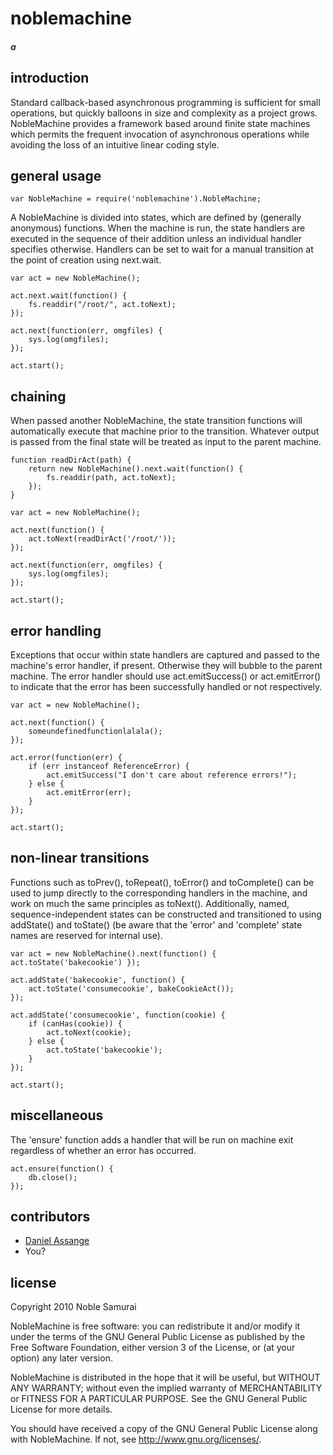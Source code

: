 # noblemachine
##### <span style="color: #333">a </span> 

## introduction

Standard callback-based asynchronous programming is sufficient for small operations, but quickly balloons in size and complexity as a project grows. NobleMachine provides a framework based around finite state machines which permits the frequent invocation of asynchronous operations while avoiding the loss of an intuitive linear coding style.

## general usage

	var NobleMachine = require('noblemachine').NobleMachine;

A NobleMachine is divided into states, which are defined by (generally anonymous) functions. When the machine is run, the state handlers are executed in the sequence of their addition unless an individual handler specifies otherwise. Handlers can be set to wait for a manual transition at the point of creation using next.wait.

	var act = new NobleMachine();

	act.next.wait(function() {
		fs.readdir("/root/", act.toNext);
	});

	act.next(function(err, omgfiles) {
		sys.log(omgfiles);
	});

	act.start();

## chaining

When passed another NobleMachine, the state transition functions will automatically execute that machine prior to the transition. Whatever output is passed from the final state will be treated as input to the parent machine.

	function readDirAct(path) {
		return new NobleMachine().next.wait(function() {
			fs.readdir(path, act.toNext); 
		});
	}

	var act = new NobleMachine();

	act.next(function() {
		act.toNext(readDirAct('/root/'));
	});

	act.next(function(err, omgfiles) {
		sys.log(omgfiles);
	});

	act.start();

## error handling

Exceptions that occur within state handlers are captured and passed to the machine's error handler, if present. Otherwise they will bubble to the parent machine. The error handler should use act.emitSuccess() or act.emitError() to indicate that the error has been successfully handled or not respectively.

    var act = new NobleMachine();

    act.next(function() {
        someundefinedfunctionlalala();
    });

    act.error(function(err) {
        if (err instanceof ReferenceError) {
            act.emitSuccess("I don't care about reference errors!");
        } else {
            act.emitError(err);
        }
    });

    act.start();

## non-linear transitions

Functions such as toPrev(), toRepeat(), toError() and toComplete() can be used to jump directly to the corresponding handlers in the machine, and work on much the same principles as toNext(). Additionally, named, sequence-independent states can be constructed and transitioned to using addState() and toState() (be aware that the 'error' and 'complete' state names are reserved for internal use).

    var act = new NobleMachine().next(function() { act.toState('bakecookie') });

    act.addState('bakecookie', function() {
        act.toState('consumecookie', bakeCookieAct());
    });

    act.addState('consumecookie', function(cookie) {
        if (canHas(cookie)) {
            act.toNext(cookie);
        } else {
            act.toState('bakecookie');
        }
    });

    act.start();

## miscellaneous

The 'ensure' function adds a handler that will be run on machine exit regardless of whether an error has occurred.

	act.ensure(function() {
		db.close();
	});









## contributors
 - [Daniel Assange](http://github.com/somnidea)
 - You?

## license

Copyright 2010 Noble Samurai

NobleMachine is free software: you can redistribute it and/or modify it under the terms of the GNU General Public License as published by the Free Software Foundation, either version 3 of the License, or (at your option) any later version.

NobleMachine is distributed in the hope that it will be useful, but WITHOUT ANY WARRANTY; without even the implied warranty of MERCHANTABILITY or FITNESS FOR A PARTICULAR PURPOSE.  See the GNU General Public License for more details.

You should have received a copy of the GNU General Public License along with NobleMachine.  If not, see http://www.gnu.org/licenses/.

